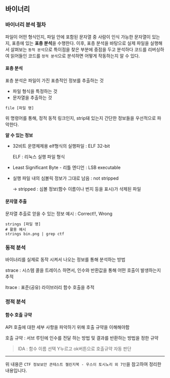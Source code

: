 ## 바이너리

### 바이너리 분석 절차

파일이 어떤 형식인지, 파일 안에 포함된 문자열 중 사람이 인식 가능한 문자열이 있는지, 표층에 있는 **표층 분석**을 수행한다. 이후, 표층 분석을 바탕으로 실제 파일을 실행해서 살펴보는 `동적 분석`으로 특이점을 찾은 부분에 중점을 두고 분석하다 코드를 리버싱하여 읽어들인 코드를 `정적 분석`으로 분석하면 어떻게 작동하는지 알 수 있다.



#### 표층 분석

표층 분석은 파일이 가진 표층적인 정보를 추출하는 것

- 파일 형식을 특정하는 것
- 문자열을 추출하는 것



```shell
file [파일 명]
```

위 명령어를 통해, 정적 동적 링크인지, strip돼 있는지 간단한 정보들을 우선적으로 파악한다.



**알 수 있는 정보**

- 32비트 운영체제용 elf형식의 실행파일 : ELF 32-bit

  ELF : 리눅스 실행 파일 형식

- Least Significant Byte - 리틀 엔디언 : LSB executable

- 실행 파일 내의 심볼릭 정보가 그대로 남음 : not stripped

  -> stripped : 심볼 정보(함수 이름이나 번지 등을 표시)가 삭제된 파일



#### 문자열 추출

문자열 추출로 얻을 수 있는 정보 예시 : Correct!!, Wrong

```shell
strings [파일 명]
# 활용 예시
strings bin.png | grep ctf
```



### 동적 분석

바이너리를 실제로 동작 시켜서 나오는 정보를 통해 분석하는 방법



strace : 시스템 콜을 트레이스 하면서, 인수와 반환값을 통해 어떤 호출이 발생하는지 추적

ltrace : 표준(공유) 라이브러리 함수 호출을 추적



### 정적 분석

#### 함수 호출 규약

API 호출에 대한 세부 사항을 파악하기 위해 호출 규약을 이해해야함

호출 규약 : 서브 루틴에 인수를 전달 하는 방법 및 결과를 반환하는 방법을 정한 규약

> IDA : 함수 이름 선택 Y누르고 ok버튼으로 호출규약 자동 판단





---

위 내용은 `CTF 정보보안 콘테스트 첼린지북 - 우스이 토시노리 외 7인`을 참고하여 정리한 내용입니다.
